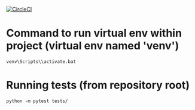 [![CircleCI](https://circleci.com/gh/joewledger/gaia.svg?style=svg)](https://circleci.com/gh/joewledger/gaia)

# Command to run virtual env within project (virtual env named 'venv')

```venv\Scripts\\activate.bat```

# Running tests (from repository root)
```python -m pytest tests/```
